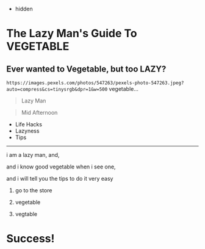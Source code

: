 - hidden

# The Lazy Man's Guide To VEGETABLE

## Ever wanted to Vegetable, but too LAZY?

`https://images.pexels.com/photos/547263/pexels-photo-547263.jpeg?auto=compress&cs=tinysrgb&dpr=1&w=500` vegetable...

> Lazy Man

> Mid Afternoon

- Life Hacks
- Lazyness
- Tips

---

i am a lazy man, and,

and i know good vegetable when i see one,

and i will tell you the tips to do it very easy

1. go to the store

2. vegetable

3. vegtable

# Success!